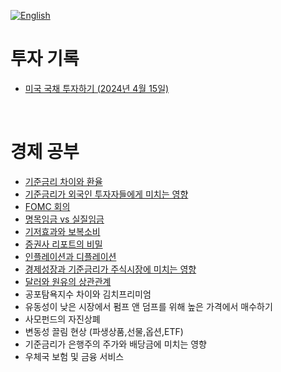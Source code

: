 [![English](https://img.shields.io/badge/lang-English-blue.svg)](https://github.com/juho-creator/investing/blob/main/README.md)


# 투자 기록
- [미국 국채 투자하기 (2024년 4월 15일)](https://github.com/juho-creator/Investing/blob/main/KR/TLT.md)
</br>

# 경제 공부
- [기준금리 차이와 환율](https://github.com/juho-creator/Investing/blob/main/KR/Interest-Rate-Foreign-exchange.md)
- [기준금리가 외국인 투자자들에게 미치는 영향](https://github.com/juho-creator/Investing/blob/main/KR/interest-rate-foreign-investor.md)
- [FOMC 회의](https://github.com/juho-creator/Investing/blob/main/KR/fomc.md)
- [명목임금 vs 실질임금](https://github.com/juho-creator/Investing/blob/main/KR/wage.md)
- [기저효과와 보복소비](https://github.com/juho-creator/Investing/blob/main/KR/Base_effect_and_pentup_demand.md)
- [증권사 리포트의 비밀](https://github.com/juho-creator/Investing/blob/main/KR/financial_report.md)
- [인플레이션과 디플레이션](https://github.com/juho-creator/Investing/blob/main/KR/inflation_deflation.md)
- [경제성장과 기준금리가 주식시장에 미치는 영향](https://github.com/juho-creator/Investing/blob/main/KR/economic-growth_interest-rate.md)
- [달러와 원유의 상관관계](https://github.com/juho-creator/Investing/blob/main/KR/dollar_oil.md)
- 공포탐욕지수 차이와 김치프리미엄
- 유동성이 낮은 시장에서 펌프 앤 덤프를 위해 높은 가격에서 매수하기
- 사모펀드의 자진상폐
- 변동성 끌림 현상 (파생상품,선물,옵션,ETF)
- 기준금리가 은행주의 주가와 배당금에 미치는 영향
- 우체국 보험 및 금융 서비스


